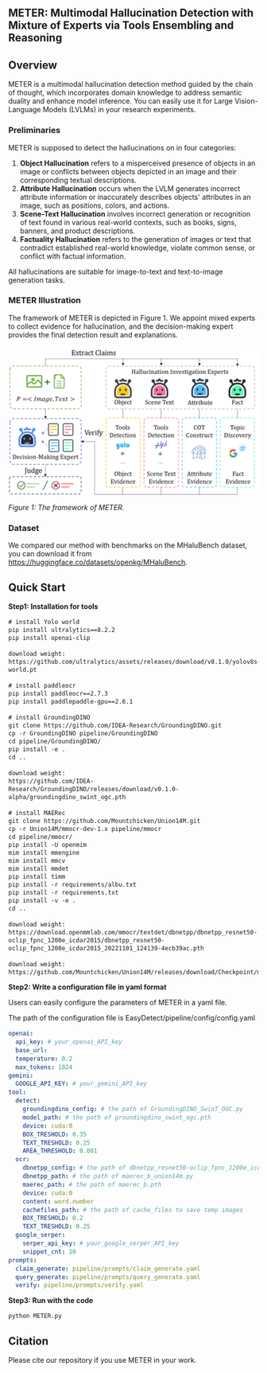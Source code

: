 ## METER: Multimodal Hallucination Detection with Mixture of Experts via Tools Ensembling and Reasoning




## Overview

METER is a multimodal hallucination detection method guided by the chain of thought, which incorporates domain knowledge to address semantic duality and enhance model inference. You can easily use it for Large Vision-Language Models (LVLMs) in your research experiments. 

### Preliminaries

METER is supposed to detect the hallucinations on in four categories: 

1) **Object Hallucination** refers to a misperceived presence of objects in an image or conflicts between objects depicted in an image and their corresponding textual descriptions. 
2) **Attribute Hallucination** occurs when the LVLM generates incorrect attribute information or inaccurately describes objects' attributes in an image, such as positions, colors, and actions. 
3) **Scene-Text Hallucination** involves incorrect generation or recognition of text found in various real-world contexts, such as books, signs, banners, and product descriptions.
4) **Factuality Hallucination** refers to the generation of images or text that contradict established real-world knowledge, violate common sense, or conflict with factual information.

All hallucinations are suitable for image-to-text and text-to-image generation tasks.

### METER Illustration

The framework of METER is depicted in Figure 1. We appoint mixed experts to collect evidence for hallucination, and the decision-making expert provides the final detection result and explanations.

<img src="figs/framework.png" width="600px">

*Figure 1: The framework of METER.* 

### Dataset

We compared our method with benchmarks on the MHaluBench dataset,  you can download it from https://huggingface.co/datasets/openkg/MHaluBench.

## Quick Start

**Step1: Installation for tools**

```
# install Yolo world
pip install ultralytics==8.2.2
pip install openai-clip

download weight: https://github.com/ultralytics/assets/releases/download/v8.1.0/yolov8s-world.pt

# install paddleocr
pip install paddleocr==2.7.3
pip install paddlepaddle-gpu==2.6.1

# install GroundingDINO
git clone https://github.com/IDEA-Research/GroundingDINO.git
cp -r GroundingDINO pipeline/GroundingDINO
cd pipeline/GroundingDINO/
pip install -e .
cd ..

download weight: 
https://github.com/IDEA-Research/GroundingDINO/releases/download/v0.1.0-alpha/groundingdino_swint_ogc.pth

# install MAERec
git clone https://github.com/Mountchicken/Union14M.git
cp -r Union14M/mmocr-dev-1.x pipeline/mmocr
cd pipeline/mmocr/
pip install -U openmim
mim install mmengine
mim install mmcv
mim install mmdet
pip install timm
pip install -r requirements/albu.txt
pip install -r requirements.txt
pip install -v -e .
cd ..

download weight: https://download.openmmlab.com/mmocr/textdet/dbnetpp/dbnetpp_resnet50-oclip_fpnc_1200e_icdar2015/dbnetpp_resnet50-oclip_fpnc_1200e_icdar2015_20221101_124139-4ecb39ac.pth

download weight: 
https://github.com/Mountchicken/Union14M/releases/download/Checkpoint/maerec_b_union14m.pth
```

**Step2: Write a configuration file in yaml format**

Users can easily configure the parameters of METER in a yaml file. 

The path of the configuration file is EasyDetect/pipeline/config/config.yaml

```yaml
openai:
  api_key: # your_openai_API_key
  base_url: 
  temperature: 0.2  
  max_tokens: 1024
gemini:
  GOOGLE_API_KEY: # your_gemini_API_key
tool: 
  detect:
    groundingdino_config: # the path of GroundingDINO_SwinT_OGC.py
    model_path: # the path of groundingdino_swint_ogc.pth
    device: cuda:0
    BOX_TRESHOLD: 0.35
    TEXT_TRESHOLD: 0.25
    AREA_THRESHOLD: 0.001
  ocr:
    dbnetpp_config: # the path of dbnetpp_resnet50-oclip_fpnc_1200e_icdar2015.py
    dbnetpp_path: # the path of maerec_b_union14m.py
    maerec_path: # the path of maerec_b.pth
    device: cuda:0
    content: word.number
    cachefiles_path: # the path of cache_files to save temp images
    BOX_TRESHOLD: 0.2
    TEXT_TRESHOLD: 0.25
  google_serper:
    serper_api_key: # your_google_serper_API_key
    snippet_cnt: 10
prompts:
  claim_generate: pipeline/prompts/claim_generate.yaml
  query_generate: pipeline/prompts/query_generate.yaml
  verify: pipeline/prompts/verify.yaml
```

**Step3: Run with the code**

```python
python METER.py
```

## Citation

Please cite our repository if you use METER in your work.

```bibtex

```
